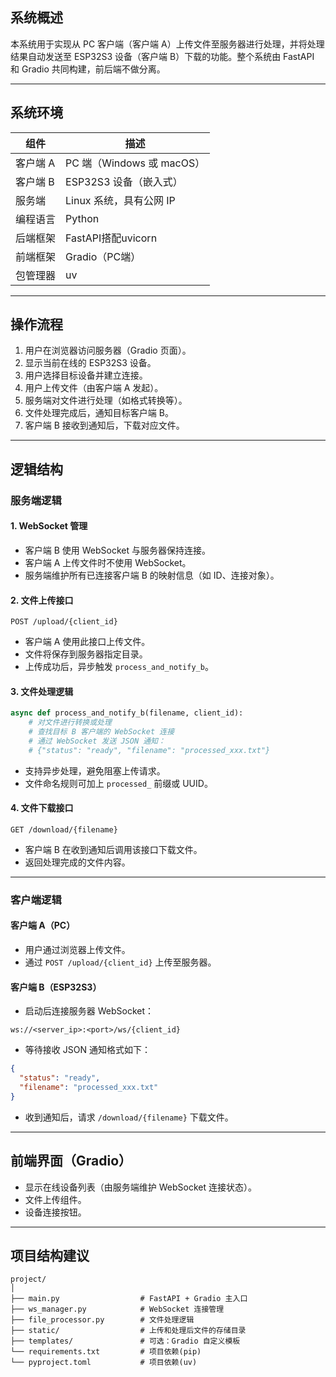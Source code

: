 ## 系统概述

本系统用于实现从 PC 客户端（客户端 A）上传文件至服务器进行处理，并将处理结果自动发送至 ESP32S3 设备（客户端 B）下载的功能。整个系统由 FastAPI 和 Gradio 共同构建，前后端不做分离。

---

## 系统环境

| 组件       | 描述                        |
|------------|-----------------------------|
| 客户端 A   | PC 端（Windows 或 macOS）   |
| 客户端 B   | ESP32S3 设备（嵌入式）       |
| 服务端     | Linux 系统，具有公网 IP     |
| 编程语言   | Python                      |
| 后端框架   | FastAPI搭配uvicorn                     |
| 前端框架   | Gradio（PC端）|
| 包管理器   | uv |
---

## 操作流程

1. 用户在浏览器访问服务器（Gradio 页面）。
2. 显示当前在线的 ESP32S3 设备。
3. 用户选择目标设备并建立连接。
4. 用户上传文件（由客户端 A 发起）。
5. 服务端对文件进行处理（如格式转换等）。
6. 文件处理完成后，通知目标客户端 B。
7. 客户端 B 接收到通知后，下载对应文件。

---

## 逻辑结构

### 服务端逻辑

#### 1. WebSocket 管理

- 客户端 B 使用 WebSocket 与服务器保持连接。
- 客户端 A 上传文件时不使用 WebSocket。
- 服务端维护所有已连接客户端 B 的映射信息（如 ID、连接对象）。

#### 2. 文件上传接口

```http
POST /upload/{client_id}
```

- 客户端 A 使用此接口上传文件。
- 文件将保存到服务器指定目录。
- 上传成功后，异步触发 `process_and_notify_b`。

#### 3. 文件处理逻辑

```python
async def process_and_notify_b(filename, client_id):
    # 对文件进行转换或处理
    # 查找目标 B 客户端的 WebSocket 连接
    # 通过 WebSocket 发送 JSON 通知：
    # {"status": "ready", "filename": "processed_xxx.txt"}
```

- 支持异步处理，避免阻塞上传请求。
- 文件命名规则可加上 `processed_` 前缀或 UUID。

#### 4. 文件下载接口

```http
GET /download/{filename}
```

- 客户端 B 在收到通知后调用该接口下载文件。
- 返回处理完成的文件内容。

---

### 客户端逻辑

#### 客户端 A（PC）

- 用户通过浏览器上传文件。
- 通过 `POST /upload/{client_id}` 上传至服务器。

#### 客户端 B（ESP32S3）

- 启动后连接服务器 WebSocket：

```text
ws://<server_ip>:<port>/ws/{client_id}
```

- 等待接收 JSON 通知格式如下：

```json
{
  "status": "ready",
  "filename": "processed_xxx.txt"
}
```

- 收到通知后，请求 `/download/{filename}` 下载文件。

---

## 前端界面（Gradio）

- 显示在线设备列表（由服务端维护 WebSocket 连接状态）。
- 文件上传组件。
- 设备连接按钮。

---

## 项目结构建议

```
project/
│
├── main.py                  # FastAPI + Gradio 主入口
├── ws_manager.py            # WebSocket 连接管理
├── file_processor.py        # 文件处理逻辑
├── static/                  # 上传和处理后文件的存储目录
├── templates/               # 可选：Gradio 自定义模板
└── requirements.txt         # 项目依赖(pip)
└── pyproject.toml           # 项目依赖(uv)
```